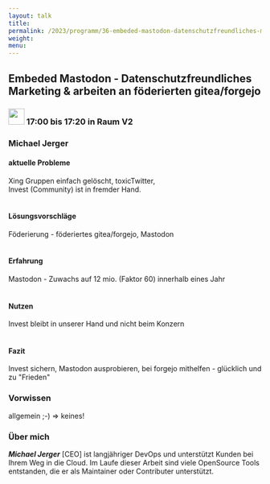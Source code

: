 ```yaml
---
layout: talk
title:
permalink: /2023/programm/36-embeded-mastodon-datenschutzfreundliches-marketing-arbeiten-an-fderierten-gitea-forgejo/
weight:
menu:
---
```

## Embeded Mastodon - Datenschutzfreundliches Marketing & arbeiten an föderierten gitea/forgejo

### <img height = "32" src="../../../images/talk.svg"> 17:00 bis 17:20 in Raum V2

### Michael Jerger

<h4>aktuelle Probleme</h4>  
Xing Gruppen einfach gelöscht, toxicTwitter,<br>  
Invest (Community)  ist in fremder Hand.<br>  
<br>  
<h4>Lösungsvorschläge</h4>  
Föderierung - föderiertes gitea/forgejo, Mastodon<br>  
<br>  
<h4>Erfahrung</h4>  
 Mastodon - Zuwachs auf 12 mio. (Faktor 60) innerhalb eines Jahr<br>  
<br>  
<h4>Nutzen</h4>  
Invest bleibt in unserer Hand und nicht beim Konzern<br>  
<br>  
<h4>Fazit</h4>  
Invest sichern, Mastodon ausprobieren, bei forgejo mithelfen - glücklich und zu "Frieden"

### Vorwissen

allgemein ;-)
=> keines!

### Über mich

<em><strong>Michael Jerger</em></strong> [CEO] ist langjähriger DevOps und unterstützt Kunden bei Ihrem Weg in die Cloud. Im Laufe dieser Arbeit sind viele OpenSource Tools entstanden, die er als Maintainer oder Contributer unterstützt.<br>

